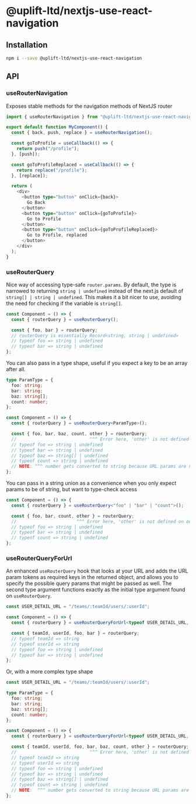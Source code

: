 # @uplift-ltd/nextjs-use-react-navigation

## Installation

```sh
npm i --save @uplift-ltd/nextjs-use-react-navigation
```

## API

### useRouterNavigation

Exposes stable methods for the navigation methods of NextJS router

```ts
import { useRouterNavigation } from "@uplift-ltd/nextjs-use-react-navigation";

export default function MyComponent() {
  const { back, push, replace } = useRouterNavigation();

  const goToProfile = useCallback(() => {
    return push("/profile");
  }, [push]);

  const goToProfileReplaced = useCallback(() => {
    return replace("/profile");
  }, [replace]);

  return (
    <div>
      <button type="button" onClick={back}>
        Go Back
      </button>
      <button type="button" onClick={goToProfile}>
        Go to Profile
      </button>
      <button type="button" onClick={goToProfileReplaced}>
        Go to Profile, replaced
      </button>
    </div>
  );
}
```

### useRouterQuery

Nice way of accessing type-safe `router.params`. By default, the type is narrowed to returning
`string | undefined` instead of the next.js default of `string[] | string | undefined`. This makes
it a bit nicer to use, avoiding the need for checking if the variable is `string[]`.

```ts
const Component = () => {
  const { routerQuery } = useRouterQuery();

  const { foo, bar } = routerQuery;
  // routerQuery is essentially Record<string, string | undefined>
  // typeof foo => string | undefined
  // typeof bar => string | undefined
};
```

You can also pass in a type shape, useful if you expect a key to be an array after all.

```ts
type ParamType = {
  foo: string;
  bar: string;
  baz: string[];
  count: number;
};

const Component = () => {
  const { routerQuery } = useRouterQuery<ParamType>();

  const { foo, bar, baz, count, other } = routerQuery;
  //                            ^^^ Error here, 'other' is not defined on ParamType
  // typeof foo => string | undefined
  // typeof bar => string | undefined
  // typeof baz => string[] | undefined
  // typeof count => string | undefined
  // NOTE: ^^^ number gets converted to string because URL params are not parsed
};
```

You can pass in a string union as a convenience when you only expect params to be of string, but
want to type-check access

```ts
const Component = () => {
  const { routerQuery } = useRouterQuery<"foo" | "bar" | "count">();

  const { foo, bar, count, other } = routerQuery;
  //                       ^^^ Error here, 'other' is not defined on our union
  // typeof foo => string | undefined
  // typeof bar => string | undefined
  // typeof count => string | undefined
};
```

### useRouterQueryForUrl

An enhanced `useRouterQuery` hook that looks at your URL and adds the URL param tokens as required
keys in the returned object, and allows you to specify the possible query params that might be
passed as well. The second type argument functions exactly as the initial type argument found on
`useRouterQuery`.

```ts
const USER_DETAIL_URL = "/teams/:teamId/users/:userId";

const Component = () => {
  const { routerQuery } = useRouterQueryForUrl<typeof USER_DETAIL_URL, "foo" | "bar">();

  const { teamId, userId, foo, bar } = routerQuery;
  // typeof teamId => string
  // typeof userId => string
  // typeof foo => string | undefined
  // typeof bar => string | undefined
};
```

Or, with a more complex type shape

```ts
const USER_DETAIL_URL = "/teams/:teamId/users/:userId";

type ParamType = {
  foo: string;
  bar: string;
  baz: string[];
  count: number;
};

const Component = () => {
  const { routerQuery } = useRouterQueryForUrl<typeof USER_DETAIL_URL, ParamType>();

  const { teamId, userId, foo, bar, baz, count, other } = routerQuery;
  //                            ^^^ Error here, 'other' is not defined on ParamType
  // typeof teamId => string
  // typeof userId => string
  // typeof foo => string | undefined
  // typeof bar => string | undefined
  // typeof baz => string[] | undefined
  // typeof count => string | undefined
  // NOTE:  ^^^ number gets converted to string because URL params are not parsed
};
```
